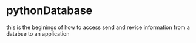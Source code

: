 # pythonDatabase


this is the beginings of how to access send and revice information from a databse to an application
